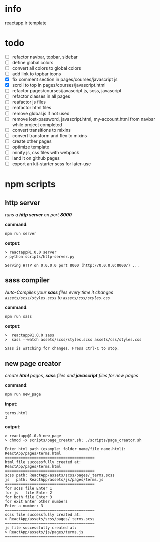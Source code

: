# info                      
reactapp.ir template 

# todo
- [ ] refactor navbar, topbar, sidebar
- [ ] define global colors
- [ ] convert all colors to global colors
- [ ] add link to topbar icons
- [x] fix comment section in pages/courses/javascript js
- [x] scroll to top in pages/courses/javascript.html
- [ ] refactor pages/courses/javascript js, scss, javascript
- [ ] refactor classes in all pages
- [ ] reafactor js files
- [ ] reafactor html files
- [ ] remove global.js if not used
- [ ] remove lost-password, javascript.html, my-account.html from navbar while project completed
- [ ] convert transitions to mixins
- [ ] convert transform and flex to mixins
- [ ] create other pages
- [ ] optimize template
- [ ] minify js, css files with webpack
- [ ] land it on github pages
- [ ] export an kit-starter scss for later-use 

# npm scripts

## http server

*runs a **http server** on port **8000***

**command**:
```bash 
npm run server
```
**output**:
```console
> reactapp@1.0.0 server
> python scripts/http-server.py

Serving HTTP on 0.0.0.0 port 8000 (http://0.0.0.0:8000/) ...
```

## sass compiler
*Auto-Compiles your **sass** files every time it changes* *`assets/scss/styles.scss` to `assets/css/styles.css`*

**command**:
```bash 
npm run sass
```

**output**:
```console
>  reactapp@1.0.0 sass
>  sass --watch assets/scss/styles.scss assets/css/styles.css

Sass is watching for changes. Press Ctrl-C to stop.
```



## new page creator
*create **html** pages, **sass** files and **javascript** files for new pages*

**command**:
```bash 
npm run new_page
```

**input**:
```console
terms.html
3
```

**output**:
```console
> reactapp@1.0.0 new_page
> chmod +x scripts/page_creator.sh; ./scripts/page_creator.sh

Enter html path (example: folder_name/file_name.html):
ReactApp/pages/terms.html
========================================
html file successfully created at:
ReactApp/pages/terms.html
========================================
scss path: ReactApp/assets/scss/pages/_terms.scss
js   path: ReactApp/assets/js/pages/terms.js
========================================
for scss file Enter 1
for js   file Enter 2
for both file Enter 3
for exit Enter other numbers
Enter a number: 3
========================================
scss file successfully created at:
> ReactApp/assets/scss/pages/_terms.scss
========================================
js file successfully created at:
> ReactApp/assets/js/pages/terms.js
========================================
```

